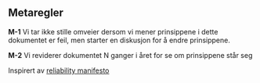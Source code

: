 ## Metaregler

__M-1__ Vi tar ikke stille omveier dersom vi mener prinsippene i dette dokumentet er feil, men starter en diskusjon for å endre prinsippene.

__M-2__ Vi reviderer dokumentet N ganger i året for se om prinsippene står seg



Inspirert av [reliability manifesto](https://tech.deliveryhero.com/our-reliability-manifesto/)
